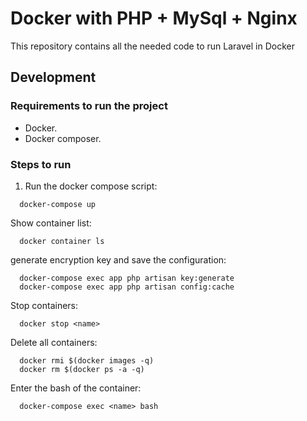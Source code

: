 # Docker with PHP + MySql + Nginx

This repository contains all the needed code to run Laravel in Docker

## Development

### Requirements to run the project

- Docker.
- Docker composer.

### Steps to run

1. Run the docker compose script:

```
  docker-compose up
```

Show container list:

```
  docker container ls
```

generate encryption key and save the configuration:

```
  docker-compose exec app php artisan key:generate
  docker-compose exec app php artisan config:cache
```

Stop containers:

```
  docker stop <name>
```

Delete all containers:

```
  docker rmi $(docker images -q)
  docker rm $(docker ps -a -q)
```

Enter the bash of the container:

```
  docker-compose exec <name> bash
```
